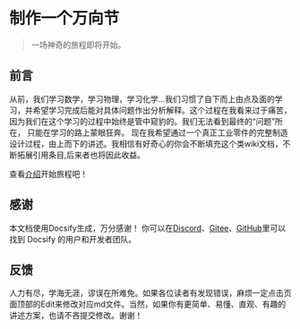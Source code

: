 
# 制作一个万向节

> 一场神奇的旅程即将开始。

## 前言

从前，我们学习数学，学习物理，学习化学...我们习惯了自下而上由点及面的学习，并希望学习完成后能对具体问题作出分析解释。这个过程在我看来过于痛苦，因为我们在这个学习的过程中始终是管中窥豹的。我们无法看到最终的“问题”所在， 只能在学习的路上蒙眼狂奔。
现在我希望通过一个真正工业零件的完整制造设计过程，由上而下的讲述。我相信有好奇心的你会不断填充这个类wiki文档，不断拓展引用条目,后来者也将因此收益。

查看[介绍](quickstart.md)开始旅程吧！

## 感谢

本文档使用Docsify生成，万分感谢！
你可以在[Discord](https://discord.gg/3NwKFyR)、[Gitee](https://gitee.com/docsifyjs/docsify)、[GitHub](https://github.com/docsifyjs/docsify)里可以找到 Docsify 的用户和开发者团队。

## 反馈

人力有尽，学海无涯，谬误在所难免。如果各位读者有发现错误，麻烦一定点击页面顶部的Edit来修改对应md文件。当然，如果你有更简单、易懂、直观、有趣的讲述方案，也请不吝提交修改。谢谢！